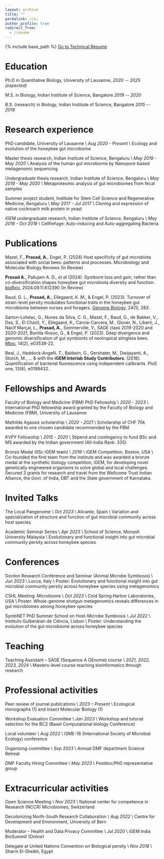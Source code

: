```yaml
---
layout: archive
title: ""
permalink: /cv/
author_profile: true
redirect_from:
  - /resume
---
```


{% include base_path %}
[Go to Technical Resume](/technical-resume/)
<!-- [Go to Consulting-style Resume](/consulting-resume/) -->

Education
======

<!-- | Degree                       | Institution                            | Duration                |
| ---------------------------- | -------------------------------------- | ----------------------- |
| Ph.D in Quantitative Biology | University of Lausanne                 | 2020 -- 2025 (expected) |
| M.S. in Biology              | Indian Institute of Science, Bangalore | 2019 -- 2020            |
| B.S. (research) in Biology   | Indian Institute of Science, Bangalore | 2015 -- 2019            | -->

Ph.D in Quantitative Biology, University of Lausanne, _2020 -- 2025 (expected)_

M.S. in Biology, Indian Institute of Science, Bangalore _2019 -- 2020_

B.S. (research) in Biology, Indian Institute of Science, Bangalore _2015 -- 2019_

Research experience
======

PhD candidate, University of Lausanne \\
_Aug 2020 - Present_ \\
Ecology and evolution of the honeybee gut microbiome

Master thesis research, Indian Institute of Science, Bengaluru \\
_May 2019 - May 2020_ \\
Analysis of the human gut microbiome by Nanopore-based metagenomic sequencing

Undergraduate thesis research, Indian Institute of Science, Bengaluru \\
_May 2019 - May 2020_ \\
Metaproteomic analysis of gut microbiomes from fecal samples

Summer project student, Institute for Stem Cell Science and Regenerative Medicine, Bengaluru \\
_May 2017 - Jul 2017_ \\
Cloning and expression of native cockroach milk protein in yeast
  
iGEM undergraduate research, Indian Institute of Science, Bengaluru \\
_May 2016 - Oct 2016_ \\
Cellfiefuge: Auto-inducing and Auto-aggregating Bacteria


Publications
======

Mazel, F., **Prasad, A.**, Engel, P. (2024) Host specificity of gut microbiota associated with social bees: patterns and processes. Microbiology and Molecular Biology Reviews (In Review)

**Prasad A.**, Pallujam A. D., _et al_ (2024). Symbiont loss and gain, rather than co-diversification shapes honeybee gut microbiota diversity and function. [bioRxiv](https://doi.org/10.1101/2024.09.11.612390), 2024.09.11.612390 (In Review)

Baud, G. L., **Prasad, A.**, Ellegaard, K. M., & Engel, P. (2023). Turnover of strain-level persity modulates functional traits in the honeybee gut microbiome between nurses and foragers. [Genome Biology](https://doi.org/10.1186/s13059-023-03131-4), 24(1), 283.

Sarton-Lohéac, G., Nunes da Silva, C. G., Mazel, F., Baud, G., de Bakker, V., Das, S., El Chazli, Y., Ellegaard, K., Carcia-Carcera, M., Glover, N., Liberti, J., Nacif Marçal, L., **Prasad, A.**, Sommerville, V., SAGE class 2019-2020 and 2020-2021, Bonilla-Rosso, G., & Engel, P. (2023). Deep divergence and genomic diversification of gut symbionts of neotropical stingless bees. [Mbio](https://doi.org/10.1128/mbio.03538-22), 14(2), e03538-22.

Beal, J., Haddock-Angelli, T., Baldwin, G., Gershater, M., Dwijayanti, A., Storch, M., ... & with the **iGEM Interlab Study Contributors**. (2018). Quantification of bacterial fluorescence using independent calibrants. PloS one, 13(6), e0199432.


Fellowships and Awards
======

Faculty of Biology and Medicine (FBM) PhD Fellowship \\
_2020 - 2023_ \\
International PhD fellowship award granted by the Faculty of Biology and Medicine (FBM), University of Lausanne

Mathilde Agassiz scholarship \\
_2020 - 2021_ \\
Scholarship of CHF 70k awarded to one chosen candidate recommended by the FBM.

KVPY Fellowship \\
_2015 - 2020_ \\
Stipend and contingency to fund BSc and MS awarded by the Indian government (All-India Rank: 335)

Bronze Medal (IISc iGEM team) \\
_2016_ \\
iGEM Competition, Boston, USA \\
Co-founded the first team from the institute and was awarded a bronze medal at the synthetic biology competition, iGEM, for developing novel genetically engineered organisms to solve global and local challenges. Secured 3 grants for research and travel from the Wellcome Trust Indian Alliance, the Govt. of India, DBT and the State government of Karnataka.
  
Invited Talks
======

The Local Pangenome \\
_Oct 2023_ \\
Alicante, Spain \\
Variation and specialization of structure and function of gut microbial community across host species

Academic Seminar Series \\
_Apr 2023_ \\
School of Science, Monash University Malaysia \\
Evolutionary and functional insight into gut microbial community persity across honeybee species

Conferences
======

Gordon Research Conference and Seminar (Animal Microbe Symbiosis) \\
_Jun 2023_ \\
Lucca, Italy \\
Poster: Evolutionary and functional insight into gut microbial community persity across honeybee species using metagenomics

CSHL Meeting: Microbiome \\
_Oct 2023_ \\
Cold Spring Harbor Laboratories, USA \\
Poster: Whole-genome shotgun metagenomics reveals differences in gut microbiomes among honeybee species

SymbNET PhD Summer School on Host-Microbe Symbiosis \\
_Jul 2022_ \\
Instituto Gulbenkian de Ciência, Lisbon \\
Poster: Understanding the evolution of the gut microbiome across honeybee species

Teaching
======

Teaching Assistant – SAGE (Sequence A GEnome) course \\
_2021, 2022, 2023, 2024_ \\
Masters-level course teaching bioinformatics through research

Professional activities
======

Peer review of journal publications \\
_2023 – Present_ \\
Ecological monographs (1) and Insect Molecular Biology (1)

Workshop Evaluation Committee \\
_Jan 2023_ \\
Workshop and tutorial selection for the BC2 (Basel Computational biology Conference)

Local volunteer \\
_Aug 2022_ \\
ISME-18 (International Society of Microbial Ecology) conference

Organizing committee \\
_Sep 2023_ \\
Annual DMF department Science Retreat

DMF Faculty Hiring Committee  \\
_May 2023_ \\
Postdoc/PhD representative group

Extracurricular activities
======

Open Science Meeting \\
_Nov 2023_ \\
National center for competence in Research (NCCR) Microbiomes, Switzerland

Decolonizing North-South Research Collaboration \\
_Aug 2022_ \\
Centre for Development and Environment, University of Bern


Moderator – Health and Data Privacy Committee  \\
_Jul 2020_ \\
iGEM India BioSummit (Online)

Delegate at United Nations Convention on Biological persity  \\
_Nov 2018_ \\
Sharm El-Sheikh, Egypt